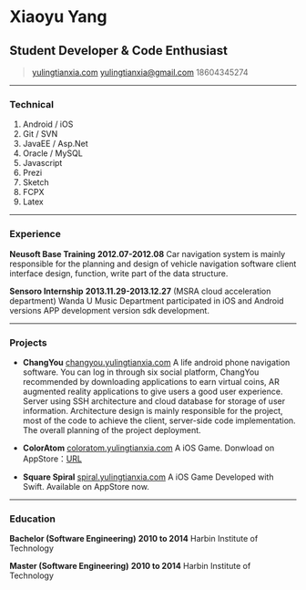 # Xiaoyu Yang
## Student Developer & Code Enthusiast

> [yulingtianxia.com](http://yulingtianxia.com)
> [yulingtianxia@gmail.com](mailto:yulingtianxia@gmail.com)
> 18604345274

------

### Technical

1. Android / iOS
1. Git / SVN
1. JavaEE / Asp.Net
1. Oracle / MySQL 
1. Javascript
1. Prezi
1. Sketch
1. FCPX
1. Latex

------

### Experience

**Neusoft Base Training** __2012.07-2012.08__
	Car navigation system is mainly responsible for the planning and design ofvehicle navigation software client interface design, function, writepart of the data structure.

**Sensoro Internship** __2013.11.29-2013.12.27__
	(MSRA cloud acceleration department) Wanda U Music Department participated in iOS and Android versions APP development version sdk development. 


------

### Projects

* **ChangYou**
	<a href=http://changyou.yulingtianxia.com class=not-printed>changyou.yulingtianxia.com</a>
	A life android phone navigation software. You can log in through six social platform, ChangYou recommended by downloading applications to earn virtual coins, AR augmented reality applications to give users a good user experience. Server using SSH architecture and cloud database for storage of user information. Architecture design is mainly responsible for the project, most of the code to achieve the client, server-side code implementation. The overall planning of the project deployment.  

* **ColorAtom**
	<a href=http://coloratom.yulingtianxia.com class=not-printed>coloratom.yulingtianxia.com</a>
	A iOS Game. Donwload on AppStore：[URL](https://itunes.apple.com/us/app/coloratom/id918469696?mt=8)

* **Square Spiral**
	<a href=http://spiral.yulingtianxia.com class=not-printed>spiral.yulingtianxia.com</a>
	A iOS Game Developed with Swift. Available on AppStore now.

------

### Education

**Bachelor (Software Engineering)** __2010 to 2014__
	Harbin Institute of Technology

**Master (Software Engineering)** __2010 to 2014__
	Harbin Institute of Technology
	
	
<script>
  (function(i,s,o,g,r,a,m){i['GoogleAnalyticsObject']=r;i[r]=i[r]||function(){
  (i[r].q=i[r].q||[]).push(arguments)},i[r].l=1*new Date();a=s.createElement(o),
  m=s.getElementsByTagName(o)[0];a.async=1;a.src=g;m.parentNode.insertBefore(a,m)
  })(window,document,'script','//www.google-analytics.com/analytics.js','ga');

  ga('create', 'UA-49704553-1', 'auto');
  ga('send', 'pageview');

</script>